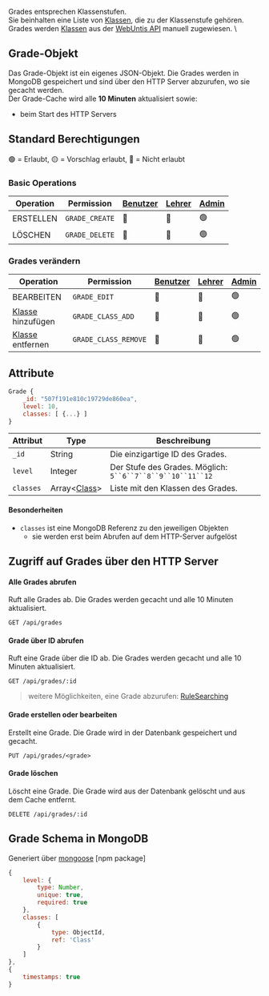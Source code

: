 Grades entsprechen Klassenstufen. \
Sie beinhalten eine Liste von [Klassen](https://github.com/Academi-fy/backend/wiki/Class), die zu der Klassenstufe gehören. \
Grades werden [Klassen](https://github.com/Academi-fy/backend/wiki/Class) aus der [WebUntis API](https://help.untis.at/hc/de/articles/4886785534354-API-documentation-for-integration-partners) manuell zugewiesen. \

## Grade-Objekt

Das Grade-Objekt ist ein eigenes JSON-Objekt. Die Grades werden in MongoDB gespeichert und sind über den HTTP Server abzurufen, wo sie gecacht werden. \
Der Grade-Cache wird alle **10 Minuten** aktualisiert sowie:
- beim Start des HTTP Servers

## Standard Berechtigungen

🟢 = Erlaubt,
🟡 = Vorschlag erlaubt,
🔴 = Nicht erlaubt

### Basic Operations

| Operation  | Permission      | [Benutzer](https://github.com/Academi-fy/backend/wiki/User) | [Lehrer](https://github.com/Academi-fy/backend/wiki/User) | [Admin](https://github.com/Academi-fy/backend/wiki/User) |
|------------|-----------------|-------------------------------------------------------------|-----------------------------------------------------------|----------------------------------------------------------|
| ERSTELLEN  | `GRADE_CREATE`  | 🔴                                                          | 🔴                                                        | 🟢                                                       |
| LÖSCHEN    | `GRADE_DELETE`  | 🔴                                                          | 🔴                                                        | 🟢                                                       |

### Grades verändern

| Operation                                                             | Permission           | [Benutzer](https://github.com/Academi-fy/backend/wiki/User) | [Lehrer](https://github.com/Academi-fy/backend/wiki/User) | [Admin](https://github.com/Academi-fy/backend/wiki/User) |
|-----------------------------------------------------------------------|----------------------|-------------------------------------------------------------|-----------------------------------------------------------|----------------------------------------------------------|
| BEARBEITEN                                                            | `GRADE_EDIT`         | 🔴                                                          | 🔴                                                        | 🟢                                                       |
| [Klasse](https://github.com/Academi-fy/backend/wiki/Class) hinzufügen | `GRADE_CLASS_ADD`    | 🔴                                                          | 🔴                                                        | 🟢                                                       |
| [Klasse](https://github.com/Academi-fy/backend/wiki/Class) entfernen  | `GRADE_CLASS_REMOVE` | 🔴                                                          | 🔴                                                        | 🟢                                                       |

## Attribute

```javascript
Grade {
    _id: "507f191e810c19729de860ea",
    level: 10,
    classes: [ {...} ]
}
```

| Attribut  | Type                                                             | Beschreibung                                               |
|-----------|------------------------------------------------------------------|------------------------------------------------------------|
| `_id`     | String                                                           | Die einzigartige ID des Grades.                            |
| `level`   | Integer                                                          | Der Stufe des Grades. Möglich: `5``6``7``8``9``10``11``12` |
| `classes` | Array<[Class](https://github.com/Academi-fy/backend/wiki/Class)> | Liste mit den Klassen des Grades.                          |

#### Besonderheiten

- `classes` ist eine MongoDB Referenz zu den jeweiligen Objekten
    - sie werden erst beim Abrufen auf dem HTTP-Server aufgelöst

## Zugriff auf Grades über den HTTP Server

#### Alle Grades abrufen

Ruft alle Grades ab. Die Grades werden gecacht und alle 10 Minuten aktualisiert.

``` http request
GET /api/grades
```

#### Grade über ID abrufen

Ruft eine Grade über die ID ab. Die Grades werden gecacht und alle 10 Minuten aktualisiert.

``` http request
GET /api/grades/:id
```

> weitere Möglichkeiten, eine Grade abzurufen: [RuleSearching](https://github.com/Academi-fy/backend/wiki/RuleSearching)

#### Grade erstellen oder bearbeiten

Erstellt eine Grade. Die Grade wird in der Datenbank gespeichert und gecacht.

``` http request
PUT /api/grades/<grade>
```

#### Grade löschen

Löscht eine Grade. Die Grade wird aus der Datenbank gelöscht und aus dem Cache entfernt.

``` http request
DELETE /api/grades/:id
```

## Grade Schema in MongoDB

Generiert über [mongoose](https://mongoosejs.com/docs/guide.html) [npm package]

```javascript
{
    level: {
        type: Number,
        unique: true,
        required: true
    },
    classes: [
        {
            type: ObjectId,
            ref: 'Class'
        }
    ]
},
{
    timestamps: true
}
```
